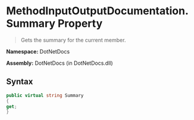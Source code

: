 # MethodInputOutputDocumentation.Summary Property
> Gets the summary for the current member.

**Namespace:** DotNetDocs

**Assembly:** DotNetDocs (in DotNetDocs.dll)
## Syntax
```csharp
public virtual string Summary
{
get;
}
```
